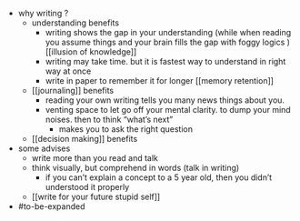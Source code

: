 - why writing ? 
    - understanding benefits 
        - writing shows the gap in your understanding (while when reading you assume things and your brain fills the gap with foggy logics ) [[illusion of knowledge]]
        - writing may take time. but it is fastest way to understand in right way at once
        - write in paper to remember it for longer [[memory retention]]
    - [[journaling]] benefits
        - reading your own writing tells you many news things about you. 
        - venting space to let go off your mental clarity. to dump your mind noises. then to think “what’s next” 
            - makes you to ask the right question
    - [[decision making]] benefits
- some advises
    - write more than you read and talk 
    - think visually, but comprehend in words (talk in writing)
        - if you can’t explain a concept to a 5 year old, then you didn’t understood it properly 
    - [[write for your future stupid self]]
- #to-be-expanded
